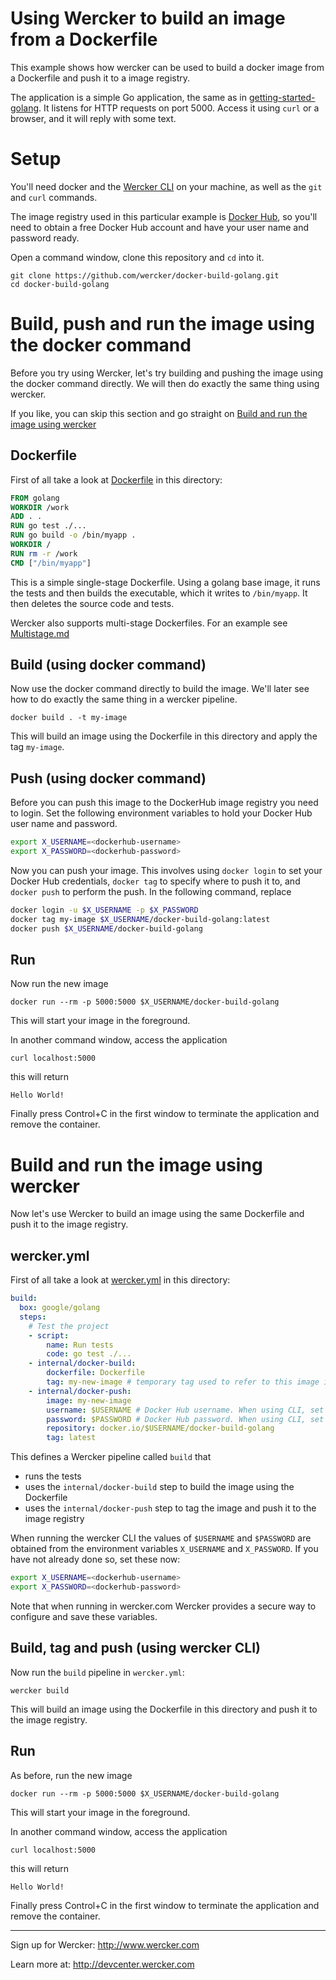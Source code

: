 # Using  Wercker to build an image from a Dockerfile

This example shows how wercker can be used to build a docker image from a Dockerfile and push it to a image registry.

The application is a simple Go application, the same as in [getting-started-golang](https://github.com/wercker/getting-started-golang).
It listens for HTTP requests on port 5000. Access it using `curl` or a browser, and it will reply with some text.

# Setup

You'll need docker and the [Wercker CLI](http://www.wercker.com/cli) on your machine, as well as the `git` and `curl` commands.

The image registry used in this particular example is [Docker Hub](https://hub.docker.com/), so you'll need to obtain a free Docker Hub account and have your user name and password ready.  

Open a command window, clone this repository and `cd` into it.
```
git clone https://github.com/wercker/docker-build-golang.git
cd docker-build-golang
```

# Build, push and run the image using the docker command 

Before you try using Wercker, let's try building and pushing the image using the docker command directly.
We will then do exactly the same thing using wercker. 

If you like, you can skip this section and go straight on [Build and run the image using wercker](#build-and-run-the-image-using-wercker)

## Dockerfile

First of all take a look at [Dockerfile](Dockerfile) in this directory:
``` Dockerfile
FROM golang  
WORKDIR /work
ADD . .
RUN go test ./...
RUN go build -o /bin/myapp .
WORKDIR /
RUN rm -r /work
CMD ["/bin/myapp"]  
```
This is a simple single-stage Dockerfile. Using a golang base image, it runs the tests and then builds the executable, which it writes to `/bin/myapp`.
It then deletes the source code and tests.

Wercker also supports multi-stage Dockerfiles. For an example see [Multistage.md](Multistage.md)

## Build (using docker command)

Now use the docker command directly to build the image. We'll later see how to do exactly the same thing in a wercker pipeline.
```
docker build . -t my-image
```
This will build an image using the Dockerfile in this directory and apply the tag `my-image`.

## Push (using docker command)

Before you can push this image to the DockerHub image registry you need to login. Set the following environment variables to hold your Docker Hub user name and password. 
``` bash
export X_USERNAME=<dockerhub-username>
export X_PASSWORD=<dockerhub-password>
```

Now you can push your image. This involves using `docker login` to set your Docker Hub credentials, `docker tag` to specify where to push it to, and `docker push` to perform the push.
In the following command, replace 
``` bash
docker login -u $X_USERNAME -p $X_PASSWORD
docker tag my-image $X_USERNAME/docker-build-golang:latest
docker push $X_USERNAME/docker-build-golang
```

## Run

Now run the new image
```
docker run --rm -p 5000:5000 $X_USERNAME/docker-build-golang
```
This will start your image in the foreground.

In another command window, access the application 
```
curl localhost:5000
```
this will return
```
Hello World!
```
Finally press Control+C in the first window to terminate the application and remove the container.

# Build and run the image using wercker 

Now let's use Wercker to build an image using the same Dockerfile and push it to the image registry.

## wercker.yml

First of all take a look at [wercker.yml](wercker.yml) in this directory:
``` yml
build:
  box: google/golang
  steps:
    # Test the project
    - script:
        name: Run tests
        code: go test ./...     
    - internal/docker-build: 
        dockerfile: Dockerfile 
        tag: my-new-image # temporary tag used to refer to this image in a subsequent step
    - internal/docker-push: 
        image: my-new-image
        username: $USERNAME # Docker Hub username. When using CLI, set using "export X_USERNAME=<username>"  
        password: $PASSWORD # Docker Hub password. When using CLI, set using "export X_PASSWORD=<password>" 
        repository: docker.io/$USERNAME/docker-build-golang
        tag: latest
```
This defines a Wercker pipeline called `build` that 
* runs the tests 
* uses the `internal/docker-build` step to build the image using the Dockerfile 
* uses the `internal/docker-push` step to tag the image and push it to the image registry

When running the wercker CLI the values of `$USERNAME` and `$PASSWORD` are obtained from the environment variables `X_USERNAME` and `X_PASSWORD`.
If you have not already done so, set these now:

``` bash
export X_USERNAME=<dockerhub-username>
export X_PASSWORD=<dockerhub-password>
```
Note that when running in wercker.com Wercker provides a secure way to configure and save these variables. 

## Build, tag and push (using wercker CLI)

Now run the `build` pipeline in `wercker.yml`:
```
wercker build
```
This will build an image using the Dockerfile in this directory and push it to the image registry.

## Run

As before, run the new image
```
docker run --rm -p 5000:5000 $X_USERNAME/docker-build-golang
```
This will start your image in the foreground.

In another command window, access the application 
```
curl localhost:5000
```
this will return
```
Hello World!
```
Finally press Control+C in the first window to terminate the application and remove the container.

---
Sign up for Wercker: http://www.wercker.com

Learn more at: http://devcenter.wercker.com
